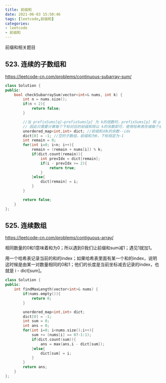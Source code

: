 ```yaml
---
title: 前缀和
date: 2021-06-03 15:50:46
tags: [leetcode,前缀和]
categories: 
- leetcode
- 前缀和
---
```


前缀和相关题目

<!---more--->

## 523. 连续的子数组和
https://leetcode-cn.com/problems/continuous-subarray-sum/

```C++
class Solution {
public:
    bool checkSubarraySum(vector<int>& nums, int k) {
        int n = nums.size();
        if(n < 2){
            return false;
        }

        //当 prefixSums[q]−prefixSums[p] 为 k的倍数时，prefixSums[p] 和 prefixSums[q] 除以 k 的余数相同。
        // 因此只需要计算每个下标对应的前缀和除以 k的余数即可，使用哈希表存储每个余数第一次出现的下标。
        unordered_map<int,int> dict; //前缀和对k的余数--idx
        dict[0] = -1; //空的子数组，前缀和为0，下标规定为-1
        int remain = 0;
        for(int i=0; i<n; i++){
            remain = (remain + nums[i]) % k;
            if(dict.count(remain)){
                int prevIdx = dict[remain];
                if(i - prevIdx >= 2){
                    return true;
                }
            }else{
                dict[remain] = i;
            }
        }

        return false;
    }
};
```


## 525. 连续数组
https://leetcode-cn.com/problems/contiguous-array/

相同数量的0和1意味着和为0；所以遇到0我们让前缀和sum减1；遇见1就加1。

用一个哈希表记录当前的和的index；如果哈希表里面有某一个和的index，说明这时候是由某一对数量相同的0和1；他们的长度是当前坐标减去记录的index，也就是 i - dict[sum]。

```C++
class Solution {
public:
    int findMaxLength(vector<int>& nums) {
        if(nums.empty()){
            return 0;
        }

        unordered_map<int,int> dict;
        dict[0] = -1;
        int sum = 0;
        int ans = 0;
        for(int i=0; i<nums.size();i++){
            sum += (nums[i] == 0?-1:1);
            if(dict.count(sum)){
                ans = max(ans,i - dict[sum]);
            }else{
                dict[sum] = i;
            }
        }
        return ans;
    }
};
```